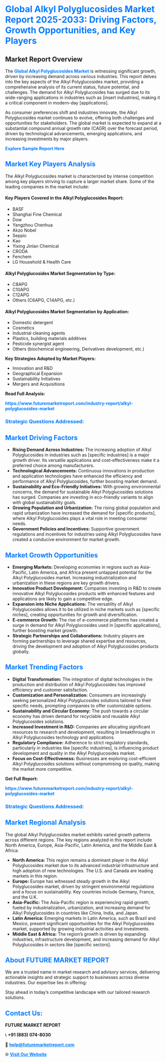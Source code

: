 <h1 style="color: #007BFF;">Global Alkyl Polyglucosides Market Report 2025-2033: Driving Factors, Growth Opportunities, and Key Players</h1>

<section id="overview">
<h2>Market Report Overview</h2>
<p>The <a href="https://www.futuremarketreport.com/industry-report/alkyl-polyglucosides-market" style="color: #007BFF; text-decoration: none;"><strong>Global Alkyl Polyglucosides Market</strong></a> is witnessing significant growth, driven by increasing demand across various industries. This report delves into the key aspects of the Alkyl Polyglucosides market, providing a comprehensive analysis of its current status, future potential, and challenges. The demand for Alkyl Polyglucosides has surged due to its wide-ranging applications in industries such as [insert industries], making it a critical component in modern-day [applications].</p>
<p>As consumer preferences shift and industries innovate, the Alkyl Polyglucosides market continues to evolve, offering both challenges and opportunities for stakeholders. The global market is expected to expand at a substantial compound annual growth rate (CAGR) over the forecast period, driven by technological advancements, emerging applications, and increasing investments by major players.</p>
</section>

<section id="overview">
<p><a href="https://www.futuremarketreport.com/request-sample/reportId=97592" style="color: #007BFF; text-decoration: none;"><strong>Explore Sample Report Here</strong></a></p>
</section>

<section id="key-players">
<h2 style="color: #007BFF;">Market Key Players Analysis</h2>
<p>The Alkyl Polyglucosides market is characterized by intense competition among key players striving to capture a larger market share. Some of the leading companies in the market include:</p>
<h4>Key Players Covered in the Alkyl Polyglucosides Report:</h4>
<ul><li>BASF</li><li>Shanghai Fine Chemical</li><li>Dow</li><li>Yangzhou Chenhua</li><li>Akzo Nobel</li><li>Seppic</li><li>Kao</li><li>Yixing Jinlan Chemical</li><li>CRODA</li><li>Fenchem</li><li>LG Household &amp; Health Care</li></ul>
<h4>Alkyl Polyglucosides Market Segmentation by Type:</h4>
<ul><li>C8APG</li><li>C10APG</li><li>C12APG</li><li>Others (C6APG, C14APG, etc.)</li></ul>

<h4>Alkyl Polyglucosides Market Segmentation by Application:</h4>
<ul><li>Domestic detergent</li><li>Cosmetics</li><li>Industrial cleaning agents</li><li>Plastics, building materials additives</li><li>Pesticide synergist agent</li><li>Others (biochemical engineering, Derivatives development, etc.)</li></ul>
<p><strong>Key Strategies Adopted by Market Players:</strong></p>
<ul>
<li>Innovation and R&D</li>
<li>Geographical Expansion</li>
<li>Sustainability Initiatives</li>
<li>Mergers and Acquisitions</li>
</ul>
</section>

<section>
<p><strong>Read Full Analysis: </strong></p><a href="https://www.futuremarketreport.com/industry-report/alkyl-polyglucosides-market" style="color: #007BFF; text-decoration: none;"><strong>https://www.futuremarketreport.com/industry-report/alkyl-polyglucosides-market</strong></a>
<h3 style="color: #007BFF;">Strategic Questions Addressed:</h3>
</section>

<section id="driving-factors">
<h2 style="color: #007BFF;">Market Driving Factors</h2>
<ul>
<li><strong>Rising Demand Across Industries:</strong> The increasing adoption of Alkyl Polyglucosides in industries such as [specific industries] is a major growth driver. Its versatile applications and cost-effectiveness make it a preferred choice among manufacturers.</li>
<li><strong>Technological Advancements:</strong> Continuous innovations in production and application technologies have enhanced the efficiency and performance of Alkyl Polyglucosides, further boosting market demand.</li>
<li><strong>Sustainability and Eco-Friendly Initiatives:</strong> With growing environmental concerns, the demand for sustainable Alkyl Polyglucosides solutions has surged. Companies are investing in eco-friendly variants to align with global sustainability goals.</li>
<li><strong>Growing Population and Urbanization:</strong> The rising global population and rapid urbanization have increased the demand for [specific products], where Alkyl Polyglucosides plays a vital role in meeting consumer needs.</li>
<li><strong>Government Policies and Incentives:</strong> Supportive government regulations and incentives for industries using Alkyl Polyglucosides have created a conducive environment for market growth.</li>
</ul>
</section>

<section id="growth-opportunities">
<h2 style="color: #007BFF;">Market Growth Opportunities</h2>
<ul>
<li><strong>Emerging Markets:</strong> Developing economies in regions such as Asia-Pacific, Latin America, and Africa present untapped potential for the Alkyl Polyglucosides market. Increasing industrialization and urbanization in these regions are key growth drivers.</li>
<li><strong>Innovative Product Development:</strong> Companies investing in R&D to create innovative Alkyl Polyglucosides products with enhanced features and applications are likely to gain a competitive edge.</li>
<li><strong>Expansion into Niche Applications:</strong> The versatility of Alkyl Polyglucosides allows it to be utilized in niche markets such as [specific niches], creating opportunities for growth and diversification.</li>
<li><strong>E-commerce Growth:</strong> The rise of e-commerce platforms has created a surge in demand for Alkyl Polyglucosides used in [specific applications], further boosting market growth.</li>
<li><strong>Strategic Partnerships and Collaborations:</strong> Industry players are forming partnerships to leverage shared expertise and resources, driving the development and adoption of Alkyl Polyglucosides products globally.</li>
</ul>
</section>

<section id="trending-factors">
<h2 style="color: #007BFF;">Market Trending Factors</h2>
<ul>
<li><strong>Digital Transformation:</strong> The integration of digital technologies in the production and distribution of Alkyl Polyglucosides has improved efficiency and customer satisfaction.</li>
<li><strong>Customization and Personalization:</strong> Consumers are increasingly seeking personalized Alkyl Polyglucosides solutions tailored to their specific needs, prompting companies to offer customizable options.</li>
<li><strong>Sustainability and Circular Economy:</strong> The push towards a circular economy has driven demand for recyclable and reusable Alkyl Polyglucosides solutions.</li>
<li><strong>Increased Investment in R&D:</strong> Companies are allocating significant resources to research and development, resulting in breakthroughs in Alkyl Polyglucosides technology and applications.</li>
<li><strong>Regulatory Compliance:</strong> Adherence to strict regulatory standards, particularly in industries like [specific industries], is influencing product development and quality in the Alkyl Polyglucosides market.</li>
<li><strong>Focus on Cost-Effectiveness:</strong> Businesses are exploring cost-efficient Alkyl Polyglucosides solutions without compromising on quality, making the market more competitive.</li>
</ul>
</section>

<section>
<p><strong>Get Full Report: </strong></p><a href="https://www.futuremarketreport.com/industry-report/alkyl-polyglucosides-market" style="color: #007BFF; text-decoration: none;"><strong>https://www.futuremarketreport.com/industry-report/alkyl-polyglucosides-market</strong></a>
<h3 style="color: #007BFF;">Strategic Questions Addressed:</h3>
</section>


<section id="regional-analysis">
<h2 style="color: #007BFF;">Market Regional Analysis</h2>
<p>The global Alkyl Polyglucosides market exhibits varied growth patterns across different regions. The key regions analyzed in this report include North America, Europe, Asia-Pacific, Latin America, and the Middle East & Africa:</p>
<ul>
<li><strong>North America:</strong> This region remains a dominant player in the Alkyl Polyglucosides market due to its advanced industrial infrastructure and high adoption of new technologies. The U.S. and Canada are leading markets in this region.</li>
<li><strong>Europe:</strong> Europe has witnessed steady growth in the Alkyl Polyglucosides market, driven by stringent environmental regulations and a focus on sustainability. Key countries include Germany, France, and the U.K.</li>
<li><strong>Asia-Pacific:</strong> The Asia-Pacific region is experiencing rapid growth, fueled by industrialization, urbanization, and increasing demand for Alkyl Polyglucosides in countries like China, India, and Japan.</li>
<li><strong>Latin America:</strong> Emerging markets in Latin America, such as Brazil and Mexico, present significant opportunities for the Alkyl Polyglucosides market, supported by growing industrial activities and investments.</li>
<li><strong>Middle East & Africa:</strong> The region’s growth is driven by expanding industries, infrastructure development, and increasing demand for Alkyl Polyglucosides in sectors like [specific sectors].</li>
</ul>
</section>

<footer>
<h2 style="color: #007BFF;">About FUTURE MARKET REPORT</h2>
<p>We are a trusted name in market research and advisory services, delivering actionable insights and strategic support to businesses across diverse industries. Our expertise lies in offering:</p>

<p>Stay ahead in today’s competitive landscape with our tailored research solutions.</p>

<h2 style="color: #007BFF;">Contact Us:</h2>
<p><strong>FUTURE MARKET REPORT</strong></p>
<p>📞 <strong>+91 (883) 074-8030</strong></p>
<p>📧 <strong><a href="mailto:help@futuremarketreport.com" style="color: #007BFF;">help@futuremarketreport.com</a></strong></p>
<p>🌐 <strong><a href="https://www.futuremarketreport.com/" style="color: #007BFF;">Visit Our Website</a></strong></p>
</footer>